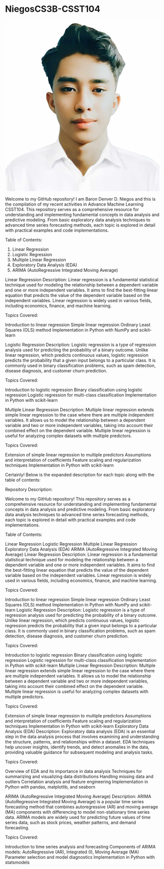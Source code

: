 # NiegosCS3B-CSST104

![](/Images/NIEGOS1x1.jpg)

Welcome to my GitHub repository! I am Baron Denver D. Niegos and this is the compilation of my recent activities in Advance Machine Learning CSST104. This repository serves as a comprehensive resource for understanding and implementing fundamental concepts in data analysis and predictive modeling. From basic exploratory data analysis techniques to advanced time series forecasting methods, each topic is explored in detail with practical examples and code implementations.

Table of Contents:

1. Linear Regression
2. Logistic Regression
3. Multiple Linear Regression
4. Exploratory Data Analysis (EDA)
5. ARIMA (AutoRegressive Integrated Moving Average)

Linear Regression Description: Linear regression is a fundamental statistical technique used for modeling the relationship between a dependent variable and one or more independent variables. It aims to find the best-fitting linear equation that predicts the value of the dependent variable based on the independent variables. Linear regression is widely used in various fields, including economics, finance, and machine learning.

Topics Covered:

Introduction to linear regression Simple linear regression Ordinary Least Squares (OLS) method Implementation in Python with NumPy and scikit-learn

Logistic Regression Description: Logistic regression is a type of regression analysis used for predicting the probability of a binary outcome. Unlike linear regression, which predicts continuous values, logistic regression predicts the probability that a given input belongs to a particular class. It is commonly used in binary classification problems, such as spam detection, disease diagnosis, and customer churn prediction.

Topics Covered:

Introduction to logistic regression Binary classification using logistic regression Logistic regression for multi-class classification Implementation in Python with scikit-learn

Multiple Linear Regression Description: Multiple linear regression extends simple linear regression to the case where there are multiple independent variables. It allows us to model the relationship between a dependent variable and two or more independent variables, taking into account their combined effect on the dependent variable. Multiple linear regression is useful for analyzing complex datasets with multiple predictors.

Topics Covered:

Extension of simple linear regression to multiple predictors Assumptions and interpretation of coefficients Feature scaling and regularization techniques Implementation in Python with scikit-learn

Certainly! Below is the expanded description for each topic along with the table of contents:

Repository Description:

Welcome to my GitHub repository! This repository serves as a comprehensive resource for understanding and implementing fundamental concepts in data analysis and predictive modeling. From basic exploratory data analysis techniques to advanced time series forecasting methods, each topic is explored in detail with practical examples and code implementations.

Table of Contents:

Linear Regression Logistic Regression Multiple Linear Regression Exploratory Data Analysis (EDA) ARIMA (AutoRegressive Integrated Moving Average) Linear Regression Description: Linear regression is a fundamental statistical technique used for modeling the relationship between a dependent variable and one or more independent variables. It aims to find the best-fitting linear equation that predicts the value of the dependent variable based on the independent variables. Linear regression is widely used in various fields, including economics, finance, and machine learning.

Topics Covered:

Introduction to linear regression Simple linear regression Ordinary Least Squares (OLS) method Implementation in Python with NumPy and scikit-learn Logistic Regression Description: Logistic regression is a type of regression analysis used for predicting the probability of a binary outcome. Unlike linear regression, which predicts continuous values, logistic regression predicts the probability that a given input belongs to a particular class. It is commonly used in binary classification problems, such as spam detection, disease diagnosis, and customer churn prediction.

Topics Covered:

Introduction to logistic regression Binary classification using logistic regression Logistic regression for multi-class classification Implementation in Python with scikit-learn Multiple Linear Regression Description: Multiple linear regression extends simple linear regression to the case where there are multiple independent variables. It allows us to model the relationship between a dependent variable and two or more independent variables, taking into account their combined effect on the dependent variable. Multiple linear regression is useful for analyzing complex datasets with multiple predictors.

Topics Covered:

Extension of simple linear regression to multiple predictors Assumptions and interpretation of coefficients Feature scaling and regularization techniques Implementation in Python with scikit-learn Exploratory Data Analysis (EDA) Description: Exploratory data analysis (EDA) is an essential step in the data analysis process that involves examining and understanding the structure, patterns, and relationships within a dataset. EDA techniques help uncover insights, identify trends, and detect anomalies in the data, providing valuable guidance for subsequent modeling and analysis tasks.

Topics Covered:

Overview of EDA and its importance in data analysis Techniques for summarizing and visualizing data distributions Handling missing data and outliers Correlation analysis and feature engineering Implementation in Python with pandas, matplotlib, and seaborn

ARIMA (AutoRegressive Integrated Moving Average) Description: ARIMA (AutoRegressive Integrated Moving Average) is a popular time series forecasting method that combines autoregressive (AR) and moving average (MA) components with differencing to model non-stationary time series data. ARIMA models are widely used for predicting future values of time series data, such as stock prices, weather patterns, and demand forecasting.

Topics Covered:

Introduction to time series analysis and forecasting
Components of ARIMA models: AutoRegressive (AR), Integrated (I), Moving Average (MA) 
Parameter selection and model diagnostics Implementation in Python with statsmodels
